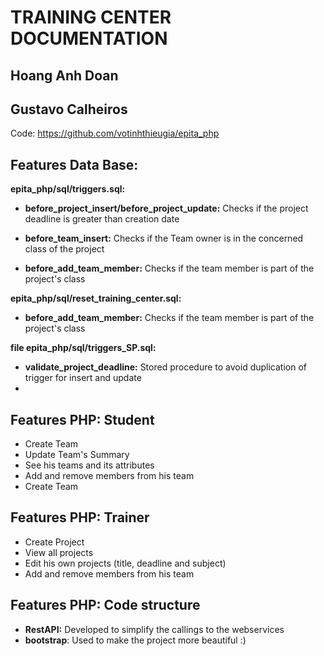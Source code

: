 # TRAINING CENTER DOCUMENTATION


Hoang Anh Doan
-
Gustavo Calheiros
-

Code: https://github.com/votinhthieugia/epita_php

Features Data Base:
-
**epita_php/sql/triggers.sql:**

- **before_project_insert/before_project_update:** Checks if the project deadline is greater than creation date

- **before_team_insert:** Checks if the Team owner is in the concerned class of the project

- **before_add_team_member:** Checks if the team member is part of the project\'s class

**epita_php/sql/reset_training_center.sql:**

- **before_add_team_member:** Checks if the team member is part of the project's class
 
**file epita_php/sql/triggers_SP.sql:**

- **validate_project_deadline:** Stored procedure to avoid duplication of trigger for insert and update
- 

Features PHP: Student
-

* Create Team
* Update Team's Summary
* See his teams and its attributes
* Add and remove members from his team
* Create Team

Features PHP: Trainer
-

* Create Project
* View all projects
* Edit his own projects (title, deadline and subject)
* Add and remove members from his team
 
Features PHP: Code structure
-

- **RestAPI:** Developed to simplify the callings to the webservices
- **bootstrap**: Used to make the project more beautiful :)
